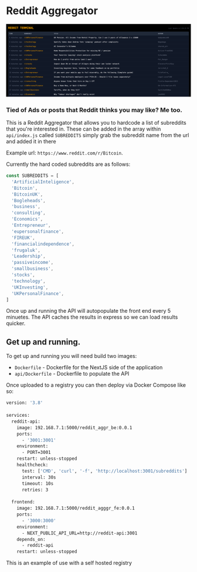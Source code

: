 # Reddit Aggregator

![IMAGE](misc/screenshot.png)

### Tied of Ads or posts that Reddit thinks you may like? Me too.

This is a Reddit Aggregator that allows you to hardcode a list of subreddits that you're interested in. These can be added in the array within `api/index.js` called `SUBREDDITS` simply grab the subreddit name from the url and added it in there

Example url: `https://www.reddit.com/r/Bitcoin`.

Currently the hard coded subreddits are as follows:

```javascript
const SUBREDDITS = [
  'ArtificialInteligence',
  'Bitcoin',
  'BitcoinUK',
  'Bogleheads',
  'business',
  'consulting',
  'Economics',
  'Entrepreneur',
  'eupersonalfinance',
  'FIREUK',
  'financialindependence',
  'frugaluk',
  'Leadership',
  'passiveincome',
  'smallbusiness',
  'stocks',
  'technology',
  'UKInvesting',
  'UKPersonalFinance',
]
```

Once up and running the API will autopopulate the front end every 5 minuetes. The API caches the results in express so we can load results quicker.

## Get up and running.

To get up and running you will need build two images:

- `Dockerfile` - Dockerfile for the NextJS side of the application
- `api/Dockerfile` - Dockerfile to populate the API

Once uploaded to a registry you can then deploy via Docker Compose like so:

```Dockerfile
version: '3.8'

services:
  reddit-api:
    image: 192.168.7.1:5000/reddit_aggr_be:0.0.1
    ports:
      - '3001:3001'
    environment:
      - PORT=3001
    restart: unless-stopped
    healthcheck:
      test: ['CMD', 'curl', '-f', 'http://localhost:3001/subreddits']
      interval: 30s
      timeout: 10s
      retries: 3

  frontend:
    image: 192.168.7.1:5000/reddit_agggr_fe:0.0.1
    ports:
      - '3000:3000'
    environment:
      - NEXT_PUBLIC_API_URL=http://reddit-api:3001
    depends_on:
      - reddit-api
    restart: unless-stopped
```

This is an example of use with a self hosted registry
